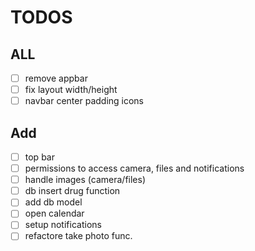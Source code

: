 # TODOS

## ALL
- [ ] remove appbar
- [ ] fix layout width/height
- [ ] navbar center padding icons

## Add
- [ ] top bar
- [ ] permissions to access camera, files and notifications
- [ ] handle images (camera/files)
- [ ] db insert drug function
- [ ] add db model
- [ ] open calendar
- [ ] setup notifications
- [ ] refactore take photo func.
